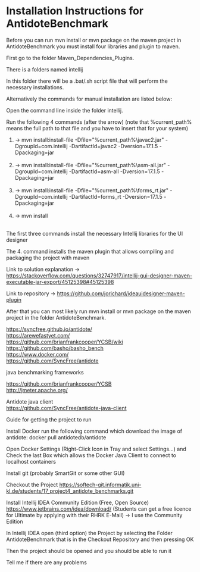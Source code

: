 # Installation Instructions for AntidoteBenchmark<br />

Before you can run mvn install or mvn package on the maven project in AntidoteBenchmark you must install four libraries and plugin to maven.<br />

First go to the folder Maven_Dependencies_Plugins.<br />

There is a folders named intellij<br />

In this folder there will be a .bat/.sh script file that will perform the necessary installations. 

Alternatively the commands for manual installation are listed below:

Open the command line inside the folder intellij.<br />

Run the following 4 commands (after the arrow) (note that %current_path% means the full path to that file and you have to insert that for your system) <br />

1. -> mvn install:install-file -Dfile="%current_path%\javac2.jar" -DgroupId=com.intellij -DartifactId=javac2 -Dversion=17.1.5 -Dpackaging=jar
<br /><br />
2. -> mvn install:install-file -Dfile="%current_path%\asm-all.jar" -DgroupId=com.intellij -DartifactId=asm-all -Dversion=17.1.5 -Dpackaging=jar
<br /><br />
3. -> mvn install:install-file -Dfile="%current_path%\forms_rt.jar" -DgroupId=com.intellij -DartifactId=forms_rt -Dversion=17.1.5 -Dpackaging=jar
<br /><br />
4. -> mvn install
<br /><br />

The first three commands install the necessary Intellij libraries for the UI designer<br />

The 4. command installs the maven plugin that allows compiling and packaging the project with maven<br />

Link to solution explanation -> https://stackoverflow.com/questions/32747917/intellij-gui-designer-maven-executable-jar-export/45125398#45125398 <br />

Link to repository -> https://github.com/jorichard/ideauidesigner-maven-plugin <br />

After that you can most likely run mvn install or mvn package on the maven project in the folder AntidoteBenchmark.





https://syncfree.github.io/antidote/  <br />
https://arewefastyet.com/  <br />
https://github.com/brianfrankcooper/YCSB/wiki  <br />
https://github.com/basho/basho_bench  <br />
https://www.docker.com/  <br />
https://github.com/SyncFree/antidote

java benchmarking frameworks  <br />

https://github.com/brianfrankcooper/YCSB  <br />
http://jmeter.apache.org/  <br />

Antidote java client  <br />
https://github.com/SyncFree/antidote-java-client


Guide for getting the project to run

Install Docker
run the following command which download the image of antidote:
docker pull antidotedb/antidote

Open Docker Settings (Right-Click Icon in Tray and select Settings...) and Check the last Box which allows the Docker Java Client to connect to localhost containers

Install git (probably SmartGit or some other GUI)

Checkout the Project https://softech-git.informatik.uni-kl.de/students/17_project4_antidote_benchmarks.git

Install Intellij IDEA Community Edition (Free, Open Source)
https://www.jetbrains.com/idea/download/
(Students can get a free licence for Ultimate by applying with their RHRK E-Mail) -> I use the Community Edition

In Intellij IDEA open (third option) the Project by selecting the Folder AntidoteBenchmark that is in the Checkout Repository and then pressing OK

Then the project should be opened and you should be able to run it

Tell me if there are any problems

